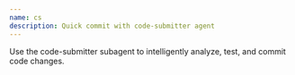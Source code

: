 ```yaml
---
name: cs
description: Quick commit with code-submitter agent
---
```


Use the code-submitter subagent to intelligently analyze, test, and commit code changes.